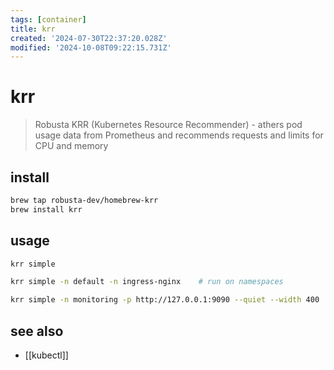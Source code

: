 ```yaml
---
tags: [container]
title: krr
created: '2024-07-30T22:37:20.028Z'
modified: '2024-10-08T09:22:15.731Z'
---
```


# krr

> Robusta KRR (Kubernetes Resource Recommender) - athers pod usage data from Prometheus and recommends requests and limits for CPU and memory

## install

```sh
brew tap robusta-dev/homebrew-krr
brew install krr
```

## usage

```sh
krr simple

krr simple -n default -n ingress-nginx    # run on namespaces

krr simple -n monitoring -p http://127.0.0.1:9090 --quiet --width 400     # port-forwarded prometheus
```

## see also

- [[kubectl]]
